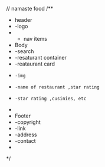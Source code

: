 // namaste food 
/**
 * header 
 * -logo 
 * - nav items 
 * Body
 * -search 
 * -resaturant container
 * -reataurant card
 *     -img
 *     -name of restaurant ,star rating
 *     -star rating ,cusinies, etc
 *     
 * Footer 
 * -copyright 
 * -link
 * -address
 * -contact
 * 
 */